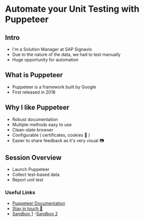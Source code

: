 # Automate your Unit Testing with Puppeteer

## Intro

- I'm a Solution Manager at SAP Signavio
- Due to the nature of the data, we had to test manually
- Huge opportunity for automation

## What is Puppeteer

- Puppeteer is a framework built by Google
- First released in 2018


## Why I like Puppeteer

- Robust documentation
- Multiple methods easy to use
- Clean-slate browser
- Configurable ( certificates, cookies 🍪 )
- Easier to share feedback as it's very visual 📷


## Session Overview

- Launch Puppeteer
- Collect test-based data
- Report unit test


### Useful Links

- [Puppeteer Documentation](https://pptr.dev/)
- [Stay in touch 👋](https://www.linkedin.com/in/heykike/)
- [Sandbox 1](https://toscrape.com/)
-[Sandbox 2](https://www.scrapethissite.com/)